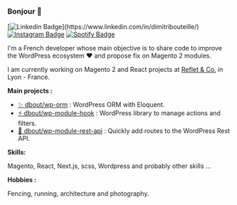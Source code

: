 ### Bonjour 👋

[![Linkedin Badge](https://img.shields.io/badge/-dimitribouteille-blue?style=flat-square&logo=Linkedin&logoColor=white&link=[https://www.linkedin.com/in/jonathangin/](https://www.linkedin.com/in/dimitribouteille/))](https://www.linkedin.com/in/dimitribouteille/) [![Instagram Badge](https://img.shields.io/badge/-dimitribouteille-E4405F?style=flat-square&logo=Instagram&logoColor=white&link=https://www.instagram.com/dimitribouteille/)](https://www.instagram.com/dimitribouteille/) [![Spotify Badge](https://img.shields.io/badge/-dimitribouteille-1DB954?style=flat-square&logo=Spotify&logoColor=white&link=https://open.spotify.com/user/dimitri-bruchon)](https://open.spotify.com/user/dimitri-bruchon)

I'm a French developer whose main objective is to share code to improve the WordPress ecosystem ♥️ and propose fix on Magento 2 modules.

I am currently working on Magento 2 and React projects at [Reflet & Co.](https://www.refletcommunication.com/fr) in Lyon - France.

**Main projects :**

- [✨ dbout/wp-orm](https://github.com/dimitriBouteille/wp-orm) : WordPress ORM with Eloquent.
- [⚡ dbout/wp-module-hook](https://github.com/dimitriBouteille/wp-module-hook) : WordPress library to manage actions and filters.
- [🚀 dbout/wp-module-rest-api](https://github.com/dimitriBouteille/wp-module-rest-api) : Quickly add routes to the WordPress Rest API.

**Skills:**

Magento, React, Next.js, scss, Wordpress and probably other skills ...

**Hobbies :**

Fencing, running, architecture and photography.
